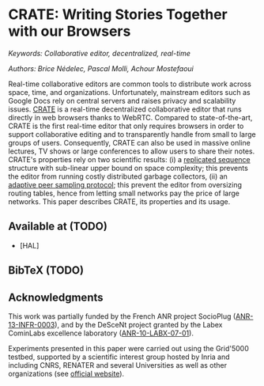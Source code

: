 # CRATE: Writing Stories Together with our Browsers

<i>Keywords: Collaborative editor, decentralized, real-time</i>

<i>Authors: Brice Nédelec, Pascal Molli, Achour Mostefaoui</i>


Real-time collaborative editors are common tools to distribute work across
space, time, and organizations. Unfortunately, mainstream editors such as Google
Docs rely on central servers and raises privacy and scalability issues.
[CRATE](https://github.com/Chat-Wane/CRATE) is a real-time decentralized
collaborative editor that runs directly in web browsers thanks to
WebRTC. Compared to state-of-the-art, CRATE is the first real-time editor that
only requires browsers in order to support collaborative editing and to
transparently handle from small to large groups of users. Consequently, CRATE
can also be used in massive online lectures, TV shows or large conferences to
allow users to share their notes. CRATE's properties rely on two scientific
results: (i) a [replicated sequence](https://github.com/Chat-Wane/LSEQTree)
structure with sub-linear upper bound on space complexity; this prevents the
editor from running costly distributed garbage collectors, (ii) an [adaptive
peer sampling protocol](https://github.com/Chat-Wane/spray-wrtc); this prevent
the editor from oversizing routing tables, hence from letting small networks pay
the price of large networks.  This paper describes CRATE, its properties and its
usage.

## Available at (TODO)

<ul>
  <li>[HAL]</li>
</ul>

## BibTeX (TODO)

## Acknowledgments

This work was partially funded by the French ANR project SocioPlug
([ANR-13-INFR-0003](http://www.agence-nationale-recherche.fr/?Projet=ANR-13-INFR-0003)),
and by the DeSceNt project granted by the Labex CominLabs excellence laboratory
([ANR-10-LABX-07-01](http://www.descent.cominlabs.ueb.eu/fr)).

Experiments presented in this paper were carried out using the Grid'5000
testbed, supported by a scientific interest group hosted by Inria and including
CNRS, RENATER and several Universities as well as other organizations (see
[official website](https://www.grid5000.fr)).